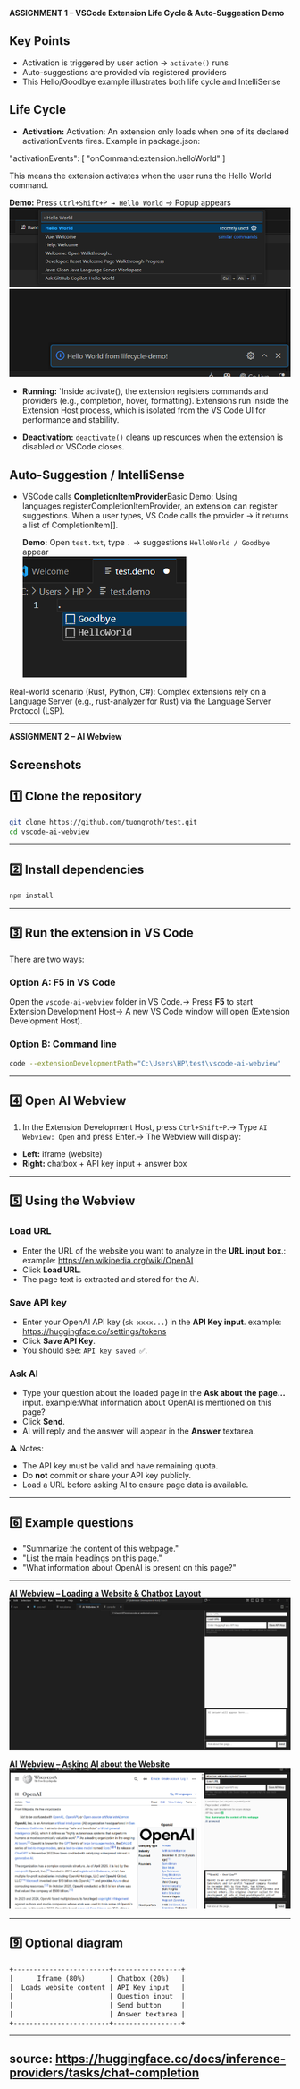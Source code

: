 **ASSIGNMENT 1 –  VSCode Extension Life Cycle & Auto-Suggestion Demo**

## Key Points

* Activation is triggered by user action → `activate()` runs
* Auto-suggestions are provided via registered providers
* This Hello/Goodbye example illustrates both life cycle and IntelliSense

## Life Cycle

* **Activation:** Activation: An extension only loads when one of its declared activationEvents fires.
Example in package.json:

"activationEvents": [
  "onCommand:extension.helloWorld"
]


This means the extension activates when the user runs the Hello World command.


  **Demo:** Press `Ctrl+Shift+P → Hello World` → Popup appears  
  ![Hello World Command Trigger](https://github.com/tuongroth/screenshot/blob/main/assets/553073624_649976174573743_1105425583170252892_n.png)
  ![Popup Display](https://github.com/tuongroth/screenshot/blob/main/assets/553217333_782106247781651_5930813630517325974_n.png)

* **Running:** `Inside activate(), the extension registers commands and providers (e.g., completion, hover, formatting).
Extensions run inside the Extension Host process, which is isolated from the VS Code UI for performance and stability.

* **Deactivation:** `deactivate()` cleans up resources when the extension is disabled or VSCode closes.

## Auto-Suggestion / IntelliSense

* VSCode calls **CompletionItemProvider**Basic Demo:
Using languages.registerCompletionItemProvider, an extension can register suggestions.
When a user types, VS Code calls the provider → it returns a list of CompletionItem[].

  **Demo:** Open `test.txt`, type `.` → suggestions `HelloWorld / Goodbye` appear  
  ![Auto-Suggestion Example](https://github.com/tuongroth/screenshot/blob/main/assets/553590479_1071886631801148_3727056619677516986_n.png)

Real-world scenario (Rust, Python, C#):
Complex extensions rely on a Language Server (e.g., rust-analyzer for Rust) via the Language Server Protocol (LSP).





---------------------------------------------------------------------------------------------




**ASSIGNMENT 2 – AI Webview**

## Screenshots


## 1️⃣ Clone the repository

```bash
git clone https://github.com/tuongroth/test.git
cd vscode-ai-webview
````

---

## 2️⃣ Install dependencies

```bash
npm install
```

---

## 3️⃣ Run the extension in VS Code

There are two ways:

### Option A: F5 in VS Code

Open the `vscode-ai-webview` folder in VS Code.-> Press **F5** to start Extension Development Host-> A new VS Code window will open (Extension Development Host).

### Option B: Command line

```bash
code --extensionDevelopmentPath="C:\Users\HP\test\vscode-ai-webview"
```

---

## 4️⃣ Open AI Webview

1. In the Extension Development Host, press `Ctrl+Shift+P`.-> Type `AI Webview: Open` and press Enter.-> The Webview will display:

* **Left:** iframe (website)
* **Right:** chatbox + API key input + answer box

---

## 5️⃣ Using the Webview

### Load URL

* Enter the URL of the website you want to analyze in the **URL input box**.: example: https://en.wikipedia.org/wiki/OpenAI
* Click **Load URL**.
* The page text is extracted and stored for the AI.

### Save API key

* Enter your OpenAI API key (`sk-xxxx...`) in the **API Key input**. example: https://huggingface.co/settings/tokens
* Click **Save API Key**.
* You should see: `API key saved ✅`.

### Ask AI

* Type your question about the loaded page in the **Ask about the page…** input. example:What information about OpenAI is mentioned on this page?
* Click **Send**.
* AI will reply and the answer will appear in the **Answer** textarea.

⚠️ Notes:

* The API key must be valid and have remaining quota.
* Do **not** commit or share your API key publicly.
* Load a URL before asking AI to ensure page data is available.

---

## 6️⃣ Example questions

* "Summarize the content of this webpage."
* "List the main headings on this page."
* "What information about OpenAI is present on this page?"

---
**AI Webview – Loading a Website & Chatbox Layout**  
![AI Webview Example 1](https://github.com/tuongroth/screenshot/blob/main/assets/553403895_697595876703086_1153140202464501344_n.png)

**AI Webview – Asking AI about the Website**  
![AI Webview Example 2](https://github.com/tuongroth/screenshot/blob/main/assets/553414570_1301683024502487_6089137219557561561_n.png)

---




## 9️⃣ Optional diagram

```
+------------------------+-----------------+
|      Iframe (80%)      | Chatbox (20%)   |
|  Loads website content | API Key input   |
|                        | Question input  |
|                        | Send button     |
|                        | Answer textarea |
+------------------------+-----------------+
```

---
source: https://huggingface.co/docs/inference-providers/tasks/chat-completion
---

